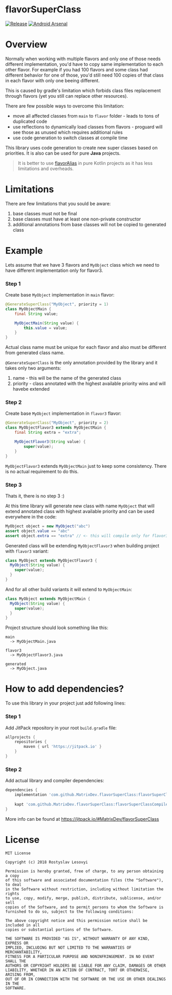 # flavorSuperClass

[![Release](https://jitpack.io/v/MatrixDev/flavorSuperClass.svg)](https://jitpack.io/#MatrixDev/flavorSuperClass)
[![Android Arsenal](https://img.shields.io/badge/Android%20Arsenal-flavorSuperClass-brightgreen.svg?style=flat)](https://android-arsenal.com/details/1/7723)

# Overview

Normally when working with multiple flavors and only one of those needs different implementation, you'd have to copy same implementation to each other flavor. For example if you had 100 flavors and some class had different behavior for one of those, you'd still need 100 copies of that class in each flavor with only one beeing different.

This is caused by gradle's limitation which forbids class files replacement through flavors (yet you still can replace other resources).

There are few possible ways to overcome this limitation:
- move all affected classes from `main` to `flavor` folder - leads to tons of duplicated code
- use reflections to dynamically load classes from flavors - proguard will see those as unused which requires additional rules
- use code generation to switch classes at compile time

This library uses code generation to create new super classes based on priorities. It is also can be used for pure **Java** projects.

> It is better to use [flavorAlias](https://github.com/MatrixDev/flavorAlias) in pure Kotlin projects as it has less limitations and overheads.

# Limitations

There are few limitations that you sould be aware:
1. base classes must not be final
2. base classes must have at least one non-private constructor
3. additional annotations from base classes will not be copied to generated class 

# Example

Lets assume that we have 3 flavors and `MyObject` class which we need to have different implementation only for flavor3.

### Step 1

Create base `MyObject` implementation in `main` flavor:

```java
@GenerateSuperClass("MyObject", priority = 1)
class MyObjectMain {
    final String value;

    MyObjectMain(String value) {
        this.value = value;
    }
}
```

Actual class name must be unique for each flavor and also must be different from generated class name.

`@GenerateSuperClass` is the only annotation provided by the library and it takes only two arguments:
1. name - this will be the name of the generated class
2. priority - class annotated with the highest available priority wins and will havebe extended

### Step 2

Create base `MyObject` implementation in `flavor3` flavor:

```java
@GenerateSuperClass("MyObject", priority = 2)
class MyObjectFlavor3 extends MyObjectMain {
    final String extra = "extra";

    MyObjectFlavor3(String value) {
        super(value);
    }
}
```

`MyObjectFlavor3` extends `MyObjectMain` just to keep some consistency. There is no actual requirement to do this.

### Step 3

Thats it, there is no step 3 :)

At this time library will generate new class with name `MyObject` that will extend annotated class with highest available priority and can be used everywhere in the code:

```java
MyObject object = new MyObject("abc")
assert object.value == "abc"
assert object.extra == "extra" // <- this will compile only for flavor3
```

Generated class will be extending `MyObjectFlavor3` when building project with `flavor3` variant:

```java
class MyObject extends MyObjectFlavor3 {
  MyObject(String value) {
    super(value);
  }
}
```

And for all other build variants it will extend to `MyObjectMain`:

```java
class MyObject extends MyObjectMain {
  MyObject(String value) {
    super(value);
  }
}
```

Project structure should look something like this:

```
main
  -> MyObjectMain.java
  
flavor3
  -> MyObjectFlavor3.java

generated
  -> MyObject.java
```

# How to add dependencies?

To use this library in your project just add following lines:

### Step 1

Add JitPack repository in your root `build.gradle` file:

```gradle
allprojects {
    repositories {
        maven { url 'https://jitpack.io' }
    }
}
```

### Step 2

Add actual library and compiler dependencies:

```gradle
dependencies {
    implementation 'com.github.MatrixDev.flavorSuperClass:flavorSuperClassLib:1.0.0'
    
    kapt 'com.github.MatrixDev.flavorSuperClass:flavorSuperClassCompiler:1.0.0'
}
```

More info can be found at https://jitpack.io/#MatrixDev/flavorSuperClass

# License

```
MIT License

Copyright (c) 2018 Rostyslav Lesovyi

Permission is hereby granted, free of charge, to any person obtaining a copy
of this software and associated documentation files (the "Software"), to deal
in the Software without restriction, including without limitation the rights
to use, copy, modify, merge, publish, distribute, sublicense, and/or sell
copies of the Software, and to permit persons to whom the Software is
furnished to do so, subject to the following conditions:

The above copyright notice and this permission notice shall be included in all
copies or substantial portions of the Software.

THE SOFTWARE IS PROVIDED "AS IS", WITHOUT WARRANTY OF ANY KIND, EXPRESS OR
IMPLIED, INCLUDING BUT NOT LIMITED TO THE WARRANTIES OF MERCHANTABILITY,
FITNESS FOR A PARTICULAR PURPOSE AND NONINFRINGEMENT. IN NO EVENT SHALL THE
AUTHORS OR COPYRIGHT HOLDERS BE LIABLE FOR ANY CLAIM, DAMAGES OR OTHER
LIABILITY, WHETHER IN AN ACTION OF CONTRACT, TORT OR OTHERWISE, ARISING FROM,
OUT OF OR IN CONNECTION WITH THE SOFTWARE OR THE USE OR OTHER DEALINGS IN THE
SOFTWARE.
```
